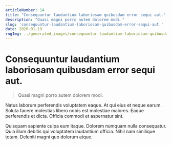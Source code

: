 ```yaml
---
articleNumber: 14
title: "Consequuntur laudantium laboriosam quibusdam error sequi aut."
description: "Quasi magni porro autem dolorem modi."
slug: 'consequuntur-laudantium-laboriosam-quibusdam-error-sequi-aut.'
date: 2020-01-19
rngImg: ../generated_images/consequuntur-laudantium-laboriosam-quibusdam-error-sequi-aut..jpg
---
```


# Consequuntur laudantium laboriosam quibusdam error sequi aut.

> Quasi magni porro autem dolorem modi.

Natus laborum perferendis voluptatem eaque. At qui eius et neque earum. Soluta facere molestias libero nobis est molestiae maiores. Eaque perferendis et dicta. Officia commodi et aspernatur sint.
 Quisquam sapiente culpa eum itaque. Dolorem numquam nulla consequatur. Quia illum debitis qui voluptatem laudantium officia. Nihil nam similique totam. Deleniti magni quo dolorum atque.
